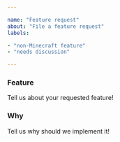 ```yaml
---

name: "Feature request"
about: "File a feature request"
labels:

- "non-Minecraft feature"
- "needs discussion"

---
```


<!--
Got a new feature request? Explain to us why we should consider your idea.

Please follow our contributing guidelines first:
https://git.minetest.land/VoxeLibre/VoxeLibre/src/branch/master/CONTRIBUTING.md#rules-about-both-bugs-and-feature-requests

By submitting this issue, you agree to follow our Code of Conduct:
https://git.minetest.land/VoxeLibre/VoxeLibre/src/branch/master/CODE_OF_CONDUCT.md
-->

### Feature
Tell us about your requested feature!

### Why
Tell us why should we implement it!
